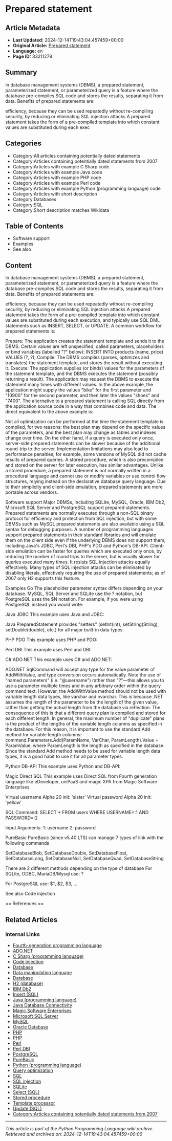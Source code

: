 # Prepared statement

## Article Metadata

- **Last Updated:** 2024-12-14T19:43:04.457459+00:00
- **Original Article:** [Prepared statement](https://en.wikipedia.org/wiki/Prepared_statement)
- **Language:** en
- **Page ID:** 33211278

## Summary

In database management systems (DBMS), a prepared statement, parameterized statement, or parameterized query is a feature where the database pre-compiles SQL code and stores the results, separating it from data. Benefits of prepared statements are:

efficiency, because they can be used repeatedly without re-compiling
security, by reducing or eliminating SQL injection attacks
A prepared statement takes the form of a pre-compiled template into which constant values are substituted during each exec

## Categories

- Category:All articles containing potentially dated statements
- Category:Articles containing potentially dated statements from 2007
- Category:Articles with example C Sharp code
- Category:Articles with example Java code
- Category:Articles with example PHP code
- Category:Articles with example Perl code
- Category:Articles with example Python (programming language) code
- Category:Articles with short description
- Category:Databases
- Category:SQL
- Category:Short description matches Wikidata

## Table of Contents

- Software support
- Examples
- See also

## Content

In database management systems (DBMS), a prepared statement, parameterized statement, or parameterized query is a feature where the database pre-compiles SQL code and stores the results, separating it from data. Benefits of prepared statements are:

efficiency, because they can be used repeatedly without re-compiling
security, by reducing or eliminating SQL injection attacks
A prepared statement takes the form of a pre-compiled template into which constant values are substituted during each execution, and typically use SQL DML statements such as INSERT, SELECT, or UPDATE.
A common workflow for prepared statements is:

Prepare: The application creates the statement template and sends it to the DBMS. Certain values are left unspecified, called parameters, placeholders or bind variables (labelled "?" below):
INSERT INTO products (name, price) VALUES (?, ?);
Compile: The DBMS compiles (parses, optimizes and translates) the statement template, and stores the result without executing it.
Execute: The application supplies (or binds) values for the parameters of the statement template, and the DBMS executes the statement (possibly returning a result). The application may request the DBMS to execute the statement many times with different values. In the above example, the application might supply the values "bike" for the first parameter and "10900" for the second parameter, and then later the values "shoes" and "7400".
The alternative to a prepared statement is calling SQL directly from the application source code in a way that combines code and data. The direct equivalent to the above example is:

Not all optimization can be performed at the time the statement template is compiled, for two reasons: the best plan may depend on the specific values of the parameters, and the best plan may change as tables and indexes change over time.
On the other hand, if a query is executed only once, server-side prepared statements can be slower because of the additional round-trip to the server. Implementation limitations may also lead to performance penalties; for example, some versions of MySQL did not cache results of prepared queries. 
A stored procedure, which is also precompiled and stored on the server for later execution, has similar advantages. Unlike a stored procedure, a prepared statement is not normally written in a procedural language and cannot use or modify variables or use control flow structures, relying instead on the declarative database query language. Due to their simplicity and client-side emulation, prepared statements are more portable across vendors.

Software support
Major DBMSs, including SQLite, MySQL, Oracle, IBM Db2, Microsoft SQL Server and PostgreSQL support prepared statements. Prepared statements are normally executed through a non-SQL binary protocol for efficiency and protection from SQL injection, but with some DBMSs such as MySQL prepared statements are also available using a SQL syntax for debugging purposes. 
A number of programming languages support prepared statements in their standard libraries and will emulate them on the client side even if the underlying DBMS does not support them, including Java's JDBC, Perl's DBI, PHP's PDO and Python's DB-API. Client-side emulation can be faster for queries which are executed only once, by reducing the number of round trips to the server, but is usually slower for queries executed many times. It resists SQL injection attacks equally effectively.
Many types of SQL injection attacks can be eliminated by disabling literals, effectively requiring the use of prepared statements; as of 2007 only H2 supports this feature.

Examples
Go
The placeholder parameter syntax differs depending on your database. MySQL, SQL Server and SQLite use the ? notation, but PostgreSQL uses the $N notation. For example, if you were using PostgreSQL instead you would write:

Java JDBC
This example uses Java and JDBC:

Java PreparedStatement provides "setters" (setInt(int), setString(String), setDouble(double), etc.) for all major built-in data types.

PHP PDO
This example uses PHP and PDO:

Perl DBI
This example uses Perl and DBI:

C# ADO.NET
This example uses C# and ADO.NET:

ADO.NET SqlCommand will accept any type for the value parameter of AddWithValue, and type conversion occurs automatically. Note the use of "named parameters" (i.e. "@username") rather than "?"—this allows you to use a parameter multiple times and in any arbitrary order within the query command text.
However, the AddWithValue method should not be used with variable length data types, like varchar and nvarchar. This is because .NET assumes the length of the parameter to be the length of the given value, rather than getting the actual length from the database via reflection. The consequence of this is that a different query plan is compiled and stored for each different length. In general, the maximum number of "duplicate" plans is the product of the lengths of the variable length columns as specified in the database. For this reason, it is important to use the standard Add method for variable length columns:
command.Parameters.Add(ParamName, VarChar, ParamLength).Value = ParamValue, where ParamLength is the length as specified in the database.
Since the standard Add method needs to be used for variable length data types, it is a good habit to use it for all parameter types.

Python DB-API
This example uses Python and DB-API:

Magic Direct SQL
This example uses Direct SQL from Fourth generation language like eDeveloper, uniPaaS and magic XPA from Magic Software Enterprises

Virtual username  Alpha 20   init: 'sister'
Virtual password  Alpha 20   init: 'yellow'

SQL Command:   SELECT * FROM users WHERE USERNAME=:1 AND PASSWORD=:2

Input Arguments: 
1:  username
2:  password

PureBasic
PureBasic (since v5.40 LTS) can manage 7 types of link with the following commands

SetDatabaseBlob, SetDatabaseDouble, SetDatabaseFloat, SetDatabaseLong, SetDatabaseNull, SetDatabaseQuad, SetDatabaseString

There are 2 different methods depending on the type of database
For SQLite, ODBC, MariaDB/Mysql use: ? 

For PostgreSQL use: $1, $2, $3, ...

See also
Code injection


== References ==

## Related Articles

### Internal Links

- [Fourth-generation programming language](https://en.wikipedia.org/wiki/Fourth-generation_programming_language)
- [ADO.NET](https://en.wikipedia.org/wiki/ADO.NET)
- [C Sharp (programming language)](https://en.wikipedia.org/wiki/C_Sharp_(programming_language))
- [Code injection](https://en.wikipedia.org/wiki/Code_injection)
- [Database](https://en.wikipedia.org/wiki/Database)
- [Data manipulation language](https://en.wikipedia.org/wiki/Data_manipulation_language)
- [Database](https://en.wikipedia.org/wiki/Database)
- [H2 (database)](https://en.wikipedia.org/wiki/H2_(database))
- [IBM Db2](https://en.wikipedia.org/wiki/IBM_Db2)
- [Insert (SQL)](https://en.wikipedia.org/wiki/Insert_(SQL))
- [Java (programming language)](https://en.wikipedia.org/wiki/Java_(programming_language))
- [Java Database Connectivity](https://en.wikipedia.org/wiki/Java_Database_Connectivity)
- [Magic Software Enterprises](https://en.wikipedia.org/wiki/Magic_Software_Enterprises)
- [Microsoft SQL Server](https://en.wikipedia.org/wiki/Microsoft_SQL_Server)
- [MySQL](https://en.wikipedia.org/wiki/MySQL)
- [Oracle Database](https://en.wikipedia.org/wiki/Oracle_Database)
- [PHP](https://en.wikipedia.org/wiki/PHP)
- [PHP](https://en.wikipedia.org/wiki/PHP)
- [Perl](https://en.wikipedia.org/wiki/Perl)
- [Perl DBI](https://en.wikipedia.org/wiki/Perl_DBI)
- [PostgreSQL](https://en.wikipedia.org/wiki/PostgreSQL)
- [PureBasic](https://en.wikipedia.org/wiki/PureBasic)
- [Python (programming language)](https://en.wikipedia.org/wiki/Python_(programming_language))
- [Query optimization](https://en.wikipedia.org/wiki/Query_optimization)
- [SQL](https://en.wikipedia.org/wiki/SQL)
- [SQL injection](https://en.wikipedia.org/wiki/SQL_injection)
- [SQLite](https://en.wikipedia.org/wiki/SQLite)
- [Select (SQL)](https://en.wikipedia.org/wiki/Select_(SQL))
- [Stored procedure](https://en.wikipedia.org/wiki/Stored_procedure)
- [Template processor](https://en.wikipedia.org/wiki/Template_processor)
- [Update (SQL)](https://en.wikipedia.org/wiki/Update_(SQL))
- [Category:Articles containing potentially dated statements from 2007](https://en.wikipedia.org/wiki/Category:Articles_containing_potentially_dated_statements_from_2007)

---
_This article is part of the Python Programming Language wiki archive._
_Retrieved and archived on: 2024-12-14T19:43:04.457459+00:00_